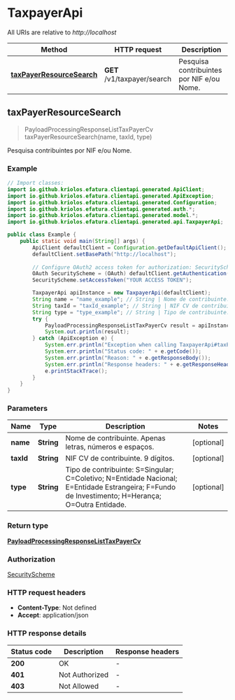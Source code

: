 # TaxpayerApi

All URIs are relative to *http://localhost*

| Method | HTTP request | Description |
|------------- | ------------- | -------------|
| [**taxPayerResourceSearch**](TaxpayerApi.md#taxPayerResourceSearch) | **GET** /v1/taxpayer/search | Pesquisa contribuintes por NIF e/ou Nome. |



## taxPayerResourceSearch

> PayloadProcessingResponseListTaxPayerCv taxPayerResourceSearch(name, taxId, type)

Pesquisa contribuintes por NIF e/ou Nome.

### Example

```java
// Import classes:
import io.github.kriolos.efatura.clientapi.generated.ApiClient;
import io.github.kriolos.efatura.clientapi.generated.ApiException;
import io.github.kriolos.efatura.clientapi.generated.Configuration;
import io.github.kriolos.efatura.clientapi.generated.auth.*;
import io.github.kriolos.efatura.clientapi.generated.model.*;
import io.github.kriolos.efatura.clientapi.generated.api.TaxpayerApi;

public class Example {
    public static void main(String[] args) {
        ApiClient defaultClient = Configuration.getDefaultApiClient();
        defaultClient.setBasePath("http://localhost");
        
        // Configure OAuth2 access token for authorization: SecurityScheme
        OAuth SecurityScheme = (OAuth) defaultClient.getAuthentication("SecurityScheme");
        SecurityScheme.setAccessToken("YOUR ACCESS TOKEN");

        TaxpayerApi apiInstance = new TaxpayerApi(defaultClient);
        String name = "name_example"; // String | Nome de contribuinte. Apenas letras, números e espaços.
        String taxId = "taxId_example"; // String | NIF CV de contribuinte. 9 dígitos.
        String type = "type_example"; // String | Tipo de contribuinte: S=Singular; C=Coletivo; N=Entidade Nacional; E=Entidade Estrangeira; F=Fundo de Investimento; H=Herança; O=Outra Entidade.
        try {
            PayloadProcessingResponseListTaxPayerCv result = apiInstance.taxPayerResourceSearch(name, taxId, type);
            System.out.println(result);
        } catch (ApiException e) {
            System.err.println("Exception when calling TaxpayerApi#taxPayerResourceSearch");
            System.err.println("Status code: " + e.getCode());
            System.err.println("Reason: " + e.getResponseBody());
            System.err.println("Response headers: " + e.getResponseHeaders());
            e.printStackTrace();
        }
    }
}
```

### Parameters


| Name | Type | Description  | Notes |
|------------- | ------------- | ------------- | -------------|
| **name** | **String**| Nome de contribuinte. Apenas letras, números e espaços. | [optional] |
| **taxId** | **String**| NIF CV de contribuinte. 9 dígitos. | [optional] |
| **type** | **String**| Tipo de contribuinte: S&#x3D;Singular; C&#x3D;Coletivo; N&#x3D;Entidade Nacional; E&#x3D;Entidade Estrangeira; F&#x3D;Fundo de Investimento; H&#x3D;Herança; O&#x3D;Outra Entidade. | [optional] |

### Return type

[**PayloadProcessingResponseListTaxPayerCv**](PayloadProcessingResponseListTaxPayerCv.md)

### Authorization

[SecurityScheme](../README.md#SecurityScheme)

### HTTP request headers

- **Content-Type**: Not defined
- **Accept**: application/json

### HTTP response details
| Status code | Description | Response headers |
|-------------|-------------|------------------|
| **200** | OK |  -  |
| **401** | Not Authorized |  -  |
| **403** | Not Allowed |  -  |

